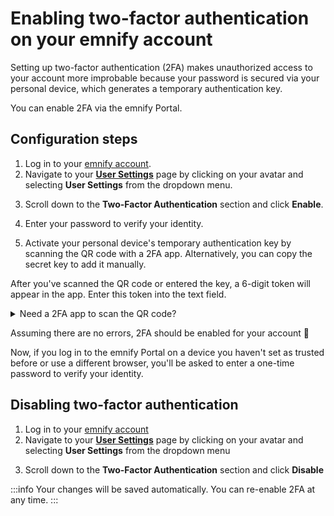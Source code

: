 # Enabling two-factor authentication on your emnify account

Setting up two-factor authentication (2FA) makes unauthorized access to your account more improbable because your password is secured via your personal device, which generates a temporary authentication key.

You can enable 2FA via the emnify Portal.

## Configuration steps

1. Log in to your [emnify account](https://portal.emnify.com/sign).
2. Navigate to your [**User Settings**](https://portal.emnify.com/user-settings) page by clicking on your avatar and selecting **User Settings** from the dropdown menu.

<!-- Screenshot -->

3. Scroll down to the **Two-Factor Authentication** section and click **Enable**.

<!-- Screenshot -->

4. Enter your password to verify your identity.

<!-- Screenshot -->

5. Activate your personal device's temporary authentication key by scanning the QR code with a 2FA app.
Alternatively, you can copy the secret key to add it manually.

After you've scanned the QR code or entered the key, a 6-digit token will appear in the app. 
Enter this token into the text field.

<!-- Screenshot -->

<details className="custom-details-tip">
  <summary>Need a 2FA app to scan the QR code?</summary>
    <p>Download the Google Authenticator app from the <a href="https://play.google.com/store/apps/details?id=com.google.android.apps.authenticator2&pli=1" target="_blank" rel="noopener noreferrer">Google Play Store</a> or <a href="https://apps.apple.com/app/google-authenticator/id388497605" target="_blank" rel="noopener noreferrer">App Store</a>.</p>
</details>

Assuming there are no errors, 2FA should be enabled for your account 🎉

<!-- Screenshot -->

Now, if you log in to the emnify Portal on a device you haven't set as trusted before or use a different browser, you'll be asked to enter a one-time password to verify your identity.

<!-- Screenshot -->

## Disabling two-factor authentication

1. Log in to your [emnify account](https://portal.emnify.com/sign)
2. Navigate to your [**User Settings**](https://portal.emnify.com/user-settings) page by clicking on your avatar and selecting **User Settings** from the dropdown menu

<!-- Screenshot -->

3. Scroll down to the **Two-Factor Authentication** section and click **Disable**

<!-- Screenshot -->

:::info
Your changes will be saved automatically. 
You can re-enable 2FA at any time.
:::
